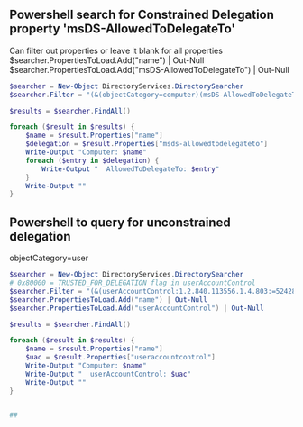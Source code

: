 ## Powershell search for Constrained Delegation property 'msDS-AllowedToDelegateTo'

Can filter out properties or leave it blank for all properties
$searcher.PropertiesToLoad.Add("name") | Out-Null
$searcher.PropertiesToLoad.Add("msDS-AllowedToDelegateTo") | Out-Null

``` powershell
$searcher = New-Object DirectoryServices.DirectorySearcher
$searcher.Filter = "(&(objectCategory=computer)(msDS-AllowedToDelegateTo=*))"

$results = $searcher.FindAll()

foreach ($result in $results) {
    $name = $result.Properties["name"]
    $delegation = $result.Properties["msds-allowedtodelegateto"]
    Write-Output "Computer: $name"
    foreach ($entry in $delegation) {
        Write-Output "  AllowedToDelegateTo: $entry"
    }
    Write-Output ""
}
```


## Powershell to query for unconstrained delegation 

objectCategory=user

```powershell
$searcher = New-Object DirectoryServices.DirectorySearcher
# 0x80000 = TRUSTED_FOR_DELEGATION flag in userAccountControl
$searcher.Filter = "(&(userAccountControl:1.2.840.113556.1.4.803:=524288)(objectCategory=computer))"
$searcher.PropertiesToLoad.Add("name") | Out-Null
$searcher.PropertiesToLoad.Add("userAccountControl") | Out-Null

$results = $searcher.FindAll()

foreach ($result in $results) {
    $name = $result.Properties["name"]
    $uac = $result.Properties["useraccountcontrol"]
    Write-Output "Computer: $name"
    Write-Output "  userAccountControl: $uac"
    Write-Output ""
}


## 
```
